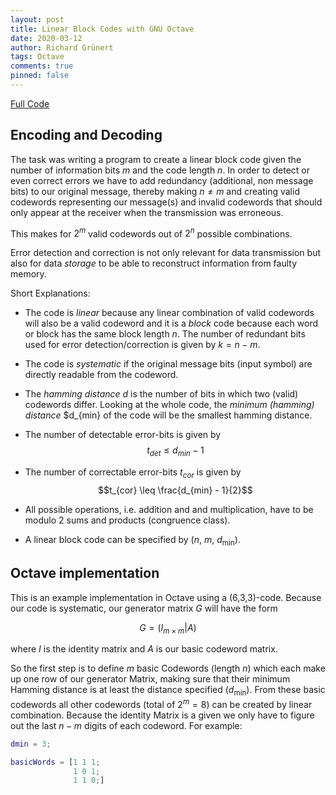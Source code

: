 ```yaml
---
layout: post
title: Linear Block Codes with GNU Octave
date: 2020-03-12
author: Richard Grünert
tags: Octave
comments: true
pinned: false
---
```


[Full Code](https://github.com/LateNightIceCream/Informationsuebertragung/blob/master/Homework%20I/ha.m)
## Encoding and Decoding

The task was writing a program to create a linear block code given the number of information bits $m$ and the code length $n$. In order to detect or even correct errors we have to add redundancy (additional, non message bits) to our original message, thereby making $n \neq m$ and creating valid codewords representing our message(s) and invalid codewords that should only appear at the receiver when the transmission was erroneous.

This makes for $2^m$ valid codewords out of $2^n$ possible combinations.

Error detection and correction is not only relevant for data transmission but also for data _storage_ to be able to reconstruct information from faulty memory.

Short Explanations:

* The code is _linear_ because any linear combination of valid codewords will also be a valid codeword and it is a _block_ code because each word or block has the same block length $n$. The number of redundant bits used for error detection/correction is given by $k=n-m$.

* The code is _systematic_ if the original message bits (input symbol) are directly readable from the codeword.

* The _hamming distance_ $d$ is the number of bits in which two (valid) codewords differ. Looking at the whole code, the _minimum (hamming) distance_ $d_{min} of the code will be the smallest hamming distance.

* The number of detectable error-bits is given by
$$t_{det}\leq d_{min} - 1$$

* The number of correctable error-bits $t_{cor}$ is given by
$$t_{cor} \leq \frac{d_{min} - 1}{2}$$

* All possible operations, i.e. addition and and multiplication, have to be modulo 2 sums and products (congruence class).

* A linear block code can be specified by ($n$, $m$, $d_{\mathrm{min}}$).

## Octave implementation
This is an example implementation in Octave using a (6,3,3)-code.
Because our code is systematic, our generator matrix $G$ will have the form

$$G = ( I_{m \times m} | A)$$

where $I$ is the identity matrix and $A$ is our basic codeword matrix.

So the first step is to define $m$ basic Codewords (length $n$) which each make up one row of our generator Matrix, making sure that their minimum Hamming distance is at least the distance specified ($d_{\mathrm{min}}$). From these basic codewords all other codewords (total of $2^m = 8$) can be created by linear combination. Because the identity Matrix is a given we only have to figure out the last $n-m$ digits of each codeword. For example:
```matlab
dmin = 3;

basicWords = [1 1 1;
              1 0 1;
              1 1 0;]
```

